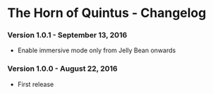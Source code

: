 The Horn of Quintus - Changelog
=========

### Version 1.0.1 - September 13, 2016

* Enable immersive mode only from Jelly Bean onwards

### Version 1.0.0 - August 22, 2016

* First release